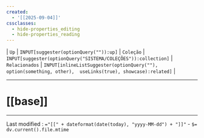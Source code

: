 ```yaml
---
created:
  - '[[2025-09-04]]'
cssclasses:
  - hide-properties_editing
  - hide-properties_reading
---
```

| `Up` | `INPUT[suggester(optionQuery("")):up]`    | `Coleção` | `INPUT[suggester(optionQuery("SISTEMA/COLEÇÕES")):collection]`   | `Relacionados` | `INPUT[inlineListSuggester(optionQuery(""), option(something, other),  useLinks(true), showcase):related]`  |



---
# [[base]] 



---

Last modified :   `="[[" + dateformat(date(today), "yyyy-MM-dd") + "]]"` - `$= dv.current().file.mtime`